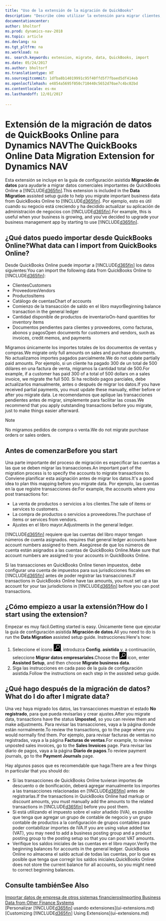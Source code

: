 ```yaml
---
title: "Uso de la extensión de la migración de QuickBooks"
description: "Describe cómo utilizar la extensión para migrar clientes, proveedores, elementos y cuentas de QuickBooks Online a Dynamics NAV."
documentationcenter: 
author: bholtorf
ms.prod: dynamics-nav-2018
ms.topic: article
ms.devlang: na
ms.tgt_pltfrm: na
ms.workload: na
ms. search.keywords: extension, migrate, data, QuickBooks, import
ms.date: 05/24/2017
ms.author: bholtorf
ms.translationtype: HT
ms.sourcegitcommit: 1dfba8b14019991c95f40ffd5f7fbaed5df414eb
ms.openlocfilehash: e4854a5695f050c710440c5652d70ae7c4bc02bd
ms.contentlocale: es-mx
ms.lasthandoff: 12/01/2017

---
```


# <a name="the-quickbooks-online-data-migration-extension-for-dynamics-nav"></a><span data-ttu-id="75fc4-103">Extensión de la migración de datos de QuickBooks Online para Dynamics NAV</span><span class="sxs-lookup"><span data-stu-id="75fc4-103">The QuickBooks Online Data Migration Extension for Dynamics NAV</span></span>
<span data-ttu-id="75fc4-104">Esta extensión se incluye en la guía de configuración asistida **Migración de datos** para ayudarle a migrar datos comerciales importantes de QuickBooks Online a [!INCLUDE[d365fin](includes/d365fin_md.md)].</span><span class="sxs-lookup"><span data-stu-id="75fc4-104">This extension is included in the **Data Migration** assisted setup guide to help you migrate important business data from QuickBooks Online to [!INCLUDE[d365fin](includes/d365fin_md.md)].</span></span> <span data-ttu-id="75fc4-105">Por ejemplo, esto es útil cuando su negocio está creciendo y ha decidido actualizar su aplicación de administración de negocios con [!INCLUDE[d365fin](includes/d365fin_md.md)].</span><span class="sxs-lookup"><span data-stu-id="75fc4-105">For example, this is useful when your business is growing, and you've decided to upgrade your business management app by starting to use [!INCLUDE[d365fin](includes/d365fin_md.md)].</span></span>

## <a name="what-data-can-i-import-from-quickbooks-online"></a><span data-ttu-id="75fc4-106">¿Qué datos puedo importar desde QuickBooks Online?</span><span class="sxs-lookup"><span data-stu-id="75fc4-106">What data can I import from QuickBooks Online?</span></span>
<span data-ttu-id="75fc4-107">Desde QuickBooks Online puede importar a [!INCLUDE[d365fin](includes/d365fin_md.md)] los datos siguientes:</span><span class="sxs-lookup"><span data-stu-id="75fc4-107">You can import the following data from QuickBooks Online to [!INCLUDE[d365fin](includes/d365fin_md.md)]:</span></span>  

* <span data-ttu-id="75fc4-108">Clientes</span><span class="sxs-lookup"><span data-stu-id="75fc4-108">Customers</span></span>
* <span data-ttu-id="75fc4-109">Proveedores</span><span class="sxs-lookup"><span data-stu-id="75fc4-109">Vendors</span></span>
* <span data-ttu-id="75fc4-110">Productos</span><span class="sxs-lookup"><span data-stu-id="75fc4-110">Items</span></span>
* <span data-ttu-id="75fc4-111">Catálogo de cuentas</span><span class="sxs-lookup"><span data-stu-id="75fc4-111">Chart of accounts</span></span> 
* <span data-ttu-id="75fc4-112">Comienzo de la transacción de saldo en el libro mayor</span><span class="sxs-lookup"><span data-stu-id="75fc4-112">Beginning balance transaction in the general ledger</span></span>
* <span data-ttu-id="75fc4-113">Cantidad disponible de productos de inventario</span><span class="sxs-lookup"><span data-stu-id="75fc4-113">On-hand quantities for inventory items</span></span>
* <span data-ttu-id="75fc4-114">Documentos pendientes para clientes y proveedores, como facturas, abonos y pagos</span><span class="sxs-lookup"><span data-stu-id="75fc4-114">Open documents for customers and vendors, such as invoices, credit memos, and payments</span></span>

<span data-ttu-id="75fc4-115">Migramos únicamente los importes totales de los documentos de ventas y compras.</span><span class="sxs-lookup"><span data-stu-id="75fc4-115">We migrate only full amounts on sales and purchase documents.</span></span> <span data-ttu-id="75fc4-116">No actualizamos importes pagados parcialmente.</span><span class="sxs-lookup"><span data-stu-id="75fc4-116">We do not update partially paid amounts.</span></span> <span data-ttu-id="75fc4-117">Por ejemplo, si un cliente ha pagado 300 de un total de 500 dólares en una factura de venta, migramos la cantidad total de 500.</span><span class="sxs-lookup"><span data-stu-id="75fc4-117">For example, if a customer has paid 300 of a total of 500 dollars on a sales invoice, we migrate the full 500.</span></span> <span data-ttu-id="75fc4-118">Si ha recibido pagos parciales, debe actualizarlos manualmente, antes o después de migrar los datos.</span><span class="sxs-lookup"><span data-stu-id="75fc4-118">If you have received partial payments, you must update these manually, either before or after you migrate data.</span></span> <span data-ttu-id="75fc4-119">Le recomendamos que aplique las transacciones pendientes antes de migrar, simplemente para facilitar las cosas.</span><span class="sxs-lookup"><span data-stu-id="75fc4-119">We recommend that you apply outstanding transactions before you migrate, just to make things easier afterward.</span></span>

> [!NOTE]  
>   <span data-ttu-id="75fc4-120">No migramos pedidos de compra o venta.</span><span class="sxs-lookup"><span data-stu-id="75fc4-120">We do not migrate purchase orders or sales orders.</span></span>

## <a name="before-you-start"></a><span data-ttu-id="75fc4-121">Antes de comenzar</span><span class="sxs-lookup"><span data-stu-id="75fc4-121">Before you start</span></span>
<span data-ttu-id="75fc4-122">Una parte importante del proceso de migración es especificar las cuentas a las que se deben migrar las transacciones.</span><span class="sxs-lookup"><span data-stu-id="75fc4-122">An important part of the migration process is to specify the accounts to migrate transactions to.</span></span> <span data-ttu-id="75fc4-123">Conviene planificar esta asignación antes de migrar los datos.</span><span class="sxs-lookup"><span data-stu-id="75fc4-123">It's a good idea to plan this mapping before you migrate data.</span></span> <span data-ttu-id="75fc4-124">Por ejemplo, las cuentas en la que registre transacciones de:</span><span class="sxs-lookup"><span data-stu-id="75fc4-124">For example, the accounts where you post transactions for:</span></span>  
  
* <span data-ttu-id="75fc4-125">La venta de productos o servicios a los clientes.</span><span class="sxs-lookup"><span data-stu-id="75fc4-125">The sale of items or services to customers.</span></span>
* <span data-ttu-id="75fc4-126">La compra de productos o servicios a proveedores.</span><span class="sxs-lookup"><span data-stu-id="75fc4-126">The purchase of items or services from vendors.</span></span>  
* <span data-ttu-id="75fc4-127">Ajustes en el libro mayor.</span><span class="sxs-lookup"><span data-stu-id="75fc4-127">Adjustments in the general ledger.</span></span>  

[!INCLUDE[d365fin](includes/d365fin_md.md)]<span data-ttu-id="75fc4-128"> requiere que las cuentas del libro mayor tengan números de cuenta asignados.</span><span class="sxs-lookup"><span data-stu-id="75fc4-128"> requires that general ledger accounts have account numbers assigned to them.</span></span> <span data-ttu-id="75fc4-129">Asegúrese de que los números de cuenta están asignados a las cuentas de QuickBooks Online.</span><span class="sxs-lookup"><span data-stu-id="75fc4-129">Make sure that account numbers are assigned to your accounts in QuickBooks Online.</span></span>

<span data-ttu-id="75fc4-130">Si las transacciones en QuickBooks Online tienen impuestos, debe configurar una cuenta de impuestos para sus jurisdicciones fiscales en [!INCLUDE[d365fin](includes/d365fin_md.md)] antes de poder registrar las transacciones.</span><span class="sxs-lookup"><span data-stu-id="75fc4-130">If transactions in QuickBooks Online have tax amounts, you must set up a tax account for your tax jurisdictions in [!INCLUDE[d365fin](includes/d365fin_md.md)] before you can post transactions.</span></span>

## <a name="how-do-i-start-using-the-extension"></a><span data-ttu-id="75fc4-131">¿Cómo empiezo a usar la extensión?</span><span class="sxs-lookup"><span data-stu-id="75fc4-131">How do I start using the extension?</span></span>
<span data-ttu-id="75fc4-132">Empezar es muy fácil.</span><span class="sxs-lookup"><span data-stu-id="75fc4-132">Getting started is easy.</span></span> <span data-ttu-id="75fc4-133">Únicamente tiene que ejecutar la guía de configuración asistida **Migración de datos**.</span><span class="sxs-lookup"><span data-stu-id="75fc4-133">All you need to do is run the **Data Migration** assisted setup guide.</span></span> <span data-ttu-id="75fc4-134">Instrucciones:</span><span class="sxs-lookup"><span data-stu-id="75fc4-134">Here's how:</span></span>

1. <span data-ttu-id="75fc4-135">Seleccione el ícono ![Buscar página o informe](media/ui-search/search_small.png "Buscar página o informe"), introduzca **Config. asistida** y, a continuación, seleccione **Migrar datos empresariales**.</span><span class="sxs-lookup"><span data-stu-id="75fc4-135">Choose the ![Search for Page or Report](media/ui-search/search_small.png "Search for Page or Report icon") icon, enter **Assisted Setup**, and then choose **Migrate business data**.</span></span>
2. <span data-ttu-id="75fc4-136">Siga las instrucciones en cada paso de la guía de configuración asistida.</span><span class="sxs-lookup"><span data-stu-id="75fc4-136">Follow the instructions on each step in the assisted setup guide.</span></span>

## <a name="what-do-i-do-after-i-migrate-data"></a><span data-ttu-id="75fc4-137">¿Qué hago después de la migración de datos?</span><span class="sxs-lookup"><span data-stu-id="75fc4-137">What do I do after I migrate data?</span></span>
<span data-ttu-id="75fc4-138">Una vez haya migrado los datos, las transacciones muestran el estado **No registrado**, para que pueda revisarlas y crear ajustes.</span><span class="sxs-lookup"><span data-stu-id="75fc4-138">After you migrate data, transactions have the status **Unposted**, so you can review them and make adjustments.</span></span> <span data-ttu-id="75fc4-139">Para revisar las transacciones, vaya a la página donde están normalmente.</span><span class="sxs-lookup"><span data-stu-id="75fc4-139">To review the transactions, go to the page where you would normally find them.</span></span> <span data-ttu-id="75fc4-140">Por ejemplo, para revisar facturas de ventas no registradas, vaya a la página **Facturas de ventas**.</span><span class="sxs-lookup"><span data-stu-id="75fc4-140">For example, to review unposted sales invoices, go to the **Sales Invoices** page.</span></span> <span data-ttu-id="75fc4-141">Para revisar las diario de pagos, vaya a la página **Diario de pagos**.</span><span class="sxs-lookup"><span data-stu-id="75fc4-141">To review payment journals, go to the **Payment Journals** page.</span></span>   

<span data-ttu-id="75fc4-142">Hay algunos pasos que es recomendable que haga:</span><span class="sxs-lookup"><span data-stu-id="75fc4-142">There are a few things in particular that you should do:</span></span>

* <span data-ttu-id="75fc4-143">Si las transacciones de QuickBooks Online tuvieran importes de descuento o de bonificación, deberá agregar manualmente los importes a las transacciones relacionadas en [!INCLUDE[d365fin](includes/d365fin_md.md)] antes de registrarlas.</span><span class="sxs-lookup"><span data-stu-id="75fc4-143">If the transactions in QuickBooks Online had markup or discount amounts, you must manually add the amounts to the related transactions in [!INCLUDE[d365fin](includes/d365fin_md.md)] before you post them.</span></span>
* <span data-ttu-id="75fc4-144">Si está utilizando el impuesto sobre el valor añadido (IVA), es posible que tenga que agregar un grupo de contable de negocio y un grupo contable de productos a la configuración de grupos contables para poder contabilizar importes de IVA.</span><span class="sxs-lookup"><span data-stu-id="75fc4-144">If you are using value added tax (VAT), you may need to add a business posting group and a product posting group to the posting setup so that you can post VAT amounts.</span></span>
* <span data-ttu-id="75fc4-145">Verifique los saldos iniciales de las cuentas en el libro mayor.</span><span class="sxs-lookup"><span data-stu-id="75fc4-145">Verify the beginning balances for accounts in the general ledger.</span></span> <span data-ttu-id="75fc4-146">QuickBooks Online no almacena el saldo actual de todas las cuentas, por lo que es posible que tenga que corregir los saldos iniciales.</span><span class="sxs-lookup"><span data-stu-id="75fc4-146">QuickBooks Online does not store the current balance for all accounts, so you might need to correct beginning balances.</span></span>

## <a name="see-also"></a><span data-ttu-id="75fc4-147">Consulte también</span><span class="sxs-lookup"><span data-stu-id="75fc4-147">See Also</span></span>
[<span data-ttu-id="75fc4-148">Importar datos de empresa de otros sistemas financieros</span><span class="sxs-lookup"><span data-stu-id="75fc4-148">Importing Business Data from Other Finance Systems</span></span>](upload-data.md)  
<span data-ttu-id="75fc4-149">[Personalizar [!INCLUDE[d365fin](includes/d365fin_md.md)] usando extensiones](ui-extensions.md)</span><span class="sxs-lookup"><span data-stu-id="75fc4-149">[Customizing [!INCLUDE[d365fin](includes/d365fin_md.md)] Using Extensions](ui-extensions.md)</span></span>  

